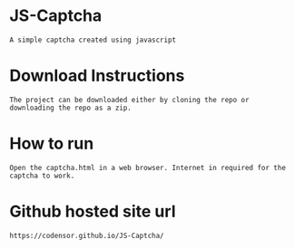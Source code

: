 # JS-Captcha
    A simple captcha created using javascript

# Download Instructions
    The project can be downloaded either by cloning the repo or downloading the repo as a zip.

# How to run
    Open the captcha.html in a web browser. Internet in required for the captcha to work.

# Github hosted site url
    https://codensor.github.io/JS-Captcha/